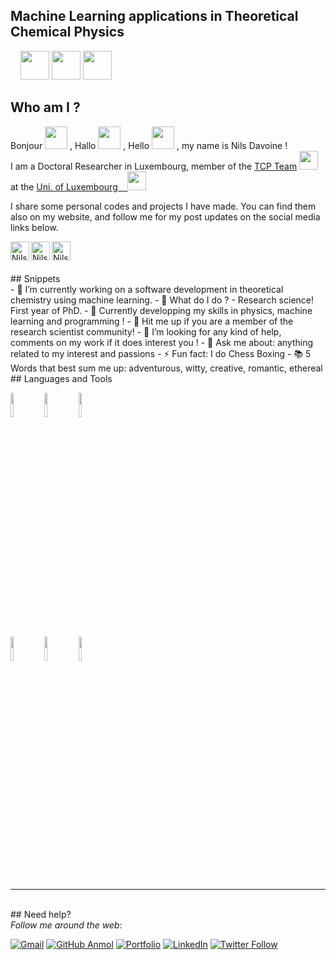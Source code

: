 ## Machine Learning applications in Theoretical Chemical Physics
&nbsp;&nbsp;&nbsp;&nbsp;<img src="https://media.giphy.com/media/7HuqlSbvKrzyzZhkzY/giphy.gif" width="46">   <img src="https://media.giphy.com/media/1FSNBA1Ixv3kao6OLk/giphy.gif" width="46">    <img src="https://media.giphy.com/media/iDaCeaKrHhUI1I8e2b/giphy.gif" width="46"> 
<br/>

## Who am I ?
Bonjour <img src="https://media.giphy.com/media/QynKqvM4I2EFrOH51P/giphy.gif" width="36"> , Hallo <img src="https://media.giphy.com/media/MhxcOdjDlmVWg/giphy.gif" width="36"> , Hello <img src="https://media.giphy.com/media/Ffq1zxeJQMpRQn2mqy/giphy.gif" width="36"> , my name is Nils Davoine ! <br/>
I am a Doctoral Researcher in Luxembourg, member of the <a href="https://www.tcpunilu.com/current-team-members">TCP Team</a>&nbsp;<img src="https://static.wixstatic.com/media/112ac5_da0458423e6a4ba48e733f6e374503ce~mv2.png/v1/fill/w_248,h_152,al_c,q_85,usm_0.66_1.00_0.01,enc_auto/112ac5_da0458423e6a4ba48e733f6e374503ce~mv2.png" width="30"> &nbsp; at the <a href="https://wwwfr.uni.lu/">Uni. of Luxembourg  &nbsp;&nbsp; </a><img src="https://upload.wikimedia.org/wikipedia/commons/thumb/1/1e/University_of_Luxembourg_logo_%28fr%29.svg/908px-University_of_Luxembourg_logo_%28fr%29.svg.png" width="30">
</em></p>
I share some personal codes and projects I have made. You can find them also on my website, and follow me for my post updates on the social media links below.

<div align = 'left'>
<a href="https://twitter.com/NilsDavoine">
  <img align="left" alt="Nils | Twitter" width="30px" src="https://github.com/gauravghongde/social-icons/blob/master/PNG/Color/Twitter.png" />
</a>
<a href="https://fr.linkedin.com/in/nils-davoine-81b46b19b">
  <img align="left" alt="Nils' Linkdin" width="30px" src="https://github.com/gauravghongde/social-icons/blob/master/PNG/Color/LinkedIN.png" />
</a>
<a href="https://davoinenils.github.io/">
  <img align="left" alt="Nils' Portfolio" width="30px" src="https://github.com/anmolpant/anmolpant/blob/master/assets/planet.svg" />
</a>
 <br /> <br />


<br/>
  ## Snippets

<br/>
- 🔭 I’m currently working on a software development in theoretical chemistry using machine learning.
- 🔮 What do I do ? - Research science! First year of PhD.
- 🌱 Currently developping my skills in physics, machine learning and programming ! 
- 👯 Hit me up if you are a member of the research scientist community!
- 🤔 I’m looking for any kind of help, comments on my work if it does interest you !
- 💬 Ask me about: anything related to my interest and passions
- ⚡ Fun fact: I do Chess Boxing
- 📚 5 Words that best sum me up: adventurous, witty, creative, romantic, ethereal


<br/>
## Languages and Tools
  
<br/>
<p>  
  <code><img width="10%" src="https://www.vectorlogo.zone/logos/python/python-ar21.svg"></code>
  <code><img width="10%" src="https://www.vectorlogo.zone/logos/tensorflow/tensorflow-ar21.svg"></code>
  <code><img width="10%" src="https://www.vectorlogo.zone/logos/numpy/numpy-ar21.svg"></code>
  <br />
  <code><img width="10%" src="https://www.vectorlogo.zone/logos/javascript/javascript-ar21.svg"></code>
  <code><img width="10%" src="https://www.vectorlogo.zone/logos/git-scm/git-scm-ar21.svg"></code>
  <code><img width="10%" src="https://www.vectorlogo.zone/logos/wordpress/wordpress-ar21.svg"></code>
  <br />
</p>

<!-- Please do consider dropping a ⭐ for this repo and some of my recent Deep Learning projects. 🥺 -->

---

<br/>
## Need help?
  
<br/>
<i>Follow me around the web:</i><br>

[![Gmail](https://img.shields.io/badge/%20-Send%20Mail-black?color=14171A&labelColor=ef5350&logo=gmail&logoColor=ffffff)](mailto:nils.davoine@uni.lu?subject=From%20GitHub&body=Hi,%20there.%20Found%20you%20from%20GitHub.) [![GitHub Anmol](https://img.shields.io/github/followers/DavoineNils?label=follow&style=social)](https://github.com/DavoineNils) [![Portfolio](https://img.shields.io/badge/davoinenils.github.io-242424?style=flat-square&logo=circle&logoColor=White)](https://davoinenils.github.io/) [![LinkedIn](https://img.shields.io/badge/LinkedIn-connect-blue.svg?logo=linkedin&logoColor=white)](https://fr.linkedin.com/in/nils-davoine-81b46b19b) [![Twitter Follow](https://img.shields.io/twitter/follow/NilsDavoine?style=social)](https://twitter.com/NilsDavoine) 

</p>
